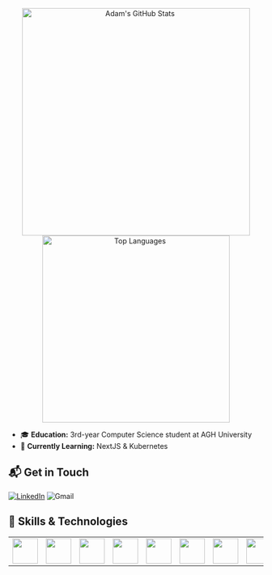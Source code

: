

<p align="center">
  <img src="https://github-readme-stats.vercel.app/api?username=Adam0s007&show_icons=true&theme=radical" alt="Adam's GitHub Stats" width="450"/>
  <img src="https://github-readme-stats.vercel.app/api/top-langs?username=Adam0s007&hide=css,scss,html&theme=radical&layout=compact&langs_count=6" alt="Top Languages" width="370"/>
</p>

- 🎓 **Education:** 3rd-year Computer Science student at AGH University
- 🌱 **Currently Learning:** NextJS & Kubernetes

## 📬 Get in Touch

[![LinkedIn](https://img.shields.io/badge/linkedin-%230077B5.svg?style=for-the-badge&logo=linkedin)](https://www.linkedin.com/in/adam-bi%C5%9Bta-948720231/)
![Gmail](https://img.shields.io/badge/adamosekk2002@gmail.com-%230077B5.svg?style=for-the-badge&logo=gmail)

## 💼 Skills & Technologies

<table>
    <tbody>
        <tr>
            <td> <img height="50" src="https://www.vectorlogo.zone/logos/java/java-icon.svg"/></td>
            <td> <img height="50" src="https://www.vectorlogo.zone/logos/python/python-icon.svg" /> </td>
            <td> <img height="50" src="https://www.vectorlogo.zone/logos/w3_html5/w3_html5-icon.svg"/></td>
            <td> <img height="50" src="https://www.vectorlogo.zone/logos/w3_css/w3_css-icon.svg"/></td>
            <td> <img height="50" src="https://www.vectorlogo.zone/logos/javascript/javascript-icon.svg"/></td>
            <td> <img height="50" src="https://www.vectorlogo.zone/logos/typescriptlang/typescriptlang-icon.svg"/></td>
            <td> <img height="50" src="https://www.vectorlogo.zone/logos/getbootstrap/getbootstrap-icon.svg"/></td>
            <td> <img height="50" src="https://www.vectorlogo.zone/logos/reactjs/reactjs-icon.svg"/></td>
            <td> <img height="50" src="https://www.vectorlogo.zone/logos/nodejs/nodejs-icon.svg"/></td>
            <td> <img height="50" src="https://www.vectorlogo.zone/logos/expressjs/expressjs-icon.svg"/></td>
            <td> <img height="50" src="https://www.vectorlogo.zone/logos/nestjs/nestjs-icon.svg"/></td>
            <td> <img height="50" src="https://www.vectorlogo.zone/logos/postgresql/postgresql-icon.svg"/></td>
            <td> <img height="50" src="https://www.vectorlogo.zone/logos/mongodb/mongodb-icon.svg"/></td>
            <td> <img height="50" src="https://www.vectorlogo.zone/logos/figma/figma-icon.svg"/></td>
            <td> <img height="50" src="https://www.vectorlogo.zone/logos/docker/docker-icon.svg"/></td>
        </tr>
    </tbody>
</table>
